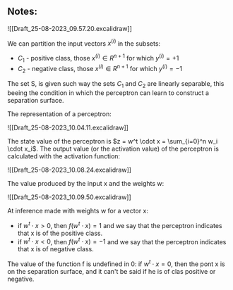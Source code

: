 ## Notes:

![[Draft_25-08-2023_09.57.20.excalidraw]]

We can partition the input vectors $x^{(i)}$ in the subsets:

- $C_1 \text{ - positive class, those } x^{(i)} \in R^{n+1} \text{ for which } y^{(i)} = +1$
- $C_2 \text{ - negative class, those } x^{(i)} \in R^{n+1} \text{ for which } y^{(i)} = -1$

The set S, is given such way the sets $C_1 \text{ and } C_2$ are linearly separable, this beeing the condition in which the perceptron can learn to construct a separation surface.

The representation of a perceptron:

![[Draft_25-08-2023_10.04.11.excalidraw]]

The state value of the perceptron is $z = w^t \cdot x = \sum_{i=0}^n w_i \cdot x_i$. The output value (or the activation value) of the perceptron is calculated with the activation function:

![[Draft_25-08-2023_10.08.24.excalidraw]]

The value produced by the input x and the weights w:

![[Draft_25-08-2023_10.09.50.excalidraw]]

At inference made with weights w for a vector x:

- if $w^t \cdot x > 0$, then $f(w^t \cdot x) = 1$ and we say that the perceptron indicates that x is of the positive class.
- if $w^t \cdot x < 0$, then $f(w^t \cdot x) = -1$ and we say that the perceptron indicates that x is of negative class.

The value of the function f is undefined in 0: if $w^t \cdot x = 0$, then the pont x is on the separation surface, and it can't be said if he is of clas positive or negative.
